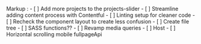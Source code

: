  Markup : - [ ] Add more projects to the projects-slider
          - [ ] Streamline adding content process with Contentful
          - [ ] Linting setup for cleaner code
          - [ ] Recheck the component layout to create less confusion
          - [ ] Create file tree
          - [ ] SASS functions??
          - [ ] Revamp media queries
          - [ ] Host
          - [ ] Horizontal scrolling mobile fullpageApi
          
